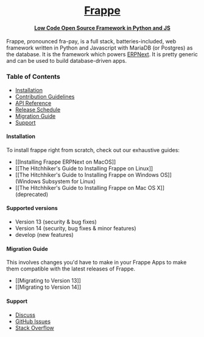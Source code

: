 <div align="center">
   <a href="https://frappe.io">
      <h1>Frappe</h1>
      <h4>Low Code Open Source Framework in Python and JS</h4>
   </a>
</div>

Frappe, pronounced fra-pay, is a full stack, batteries-included, web
framework written in Python and Javascript with MariaDB (or Postgres) as the database.
It is the framework which powers [ERPNext](//erpnext.com). It is pretty generic and can
be used to build database-driven apps.

### Table of Contents
* [Installation](#installation)
* [Contribution Guidelines](https://github.com/frappe/erpnext/wiki/Contribution-Guidelines)
* [API Reference](https://frappeframework.com/docs/user/en/api)
* [Release Schedule](#release-schedule)
* [Migration Guide](#migration-guide)
* [Support](#support)


#### Installation

To install frappe right from scratch, check out our exhaustive guides:
* [[Installing Frappe ERPNext on MacOS]]
* [[The Hitchhiker's Guide to Installing Frappe on Linux]]
* [[The Hitchhiker's Guide to Installing Frappe on Windows OS]] (Windows Subsystem for Linux)
* [[The Hitchhiker's Guide to Installing Frappe on Mac OS X]] (deprecated)

#### Supported versions

- Version 13 (security & bug fixes)
- Version 14 (security, bug fixes & minor features)
- develop (new features)


#### Migration Guide

This involves changes you'd have to make in your Frappe Apps to make them compatible with the latest releases of Frappe.

* [[Migrating to Version 13]]
* [[Migrating to Version 14]]

#### Support
* [Discuss](https://discuss.erpnext.com)
* [GitHub Issues](https://github.com/frappe/frappe/issues)
* [Stack Overflow](https://stackoverflow.com/questions/tagged/frappe)